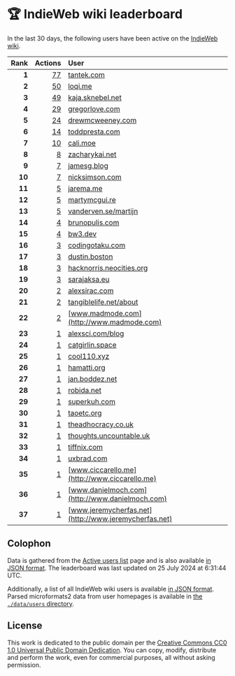# 🏆 IndieWeb wiki leaderboard

In the last 30 days, the following users have been active on the [IndieWeb wiki](https://indieweb.org).

| Rank | Actions | User |
|-----:|--------:|:-----|
| **1** | [77](https://indieweb.org/Special:Contributions/Tantek.com) | [tantek.com](http://tantek.com) |
| **2** | [50](https://indieweb.org/Special:Contributions/Loqi.me) | [loqi.me](http://loqi.me) |
| **3** | [49](https://indieweb.org/Special:Contributions/Kaja.sknebel.net) | [kaja.sknebel.net](http://kaja.sknebel.net) |
| **4** | [29](https://indieweb.org/Special:Contributions/Gregorlove.com) | [gregorlove.com](http://gregorlove.com) |
| **5** | [24](https://indieweb.org/Special:Contributions/Drewmcweeney.com) | [drewmcweeney.com](http://drewmcweeney.com) |
| **6** | [14](https://indieweb.org/Special:Contributions/Toddpresta.com) | [toddpresta.com](http://toddpresta.com) |
| **7** | [10](https://indieweb.org/Special:Contributions/Cali.moe) | [cali.moe](http://cali.moe) |
| **8** | [8](https://indieweb.org/Special:Contributions/Zacharykai.net) | [zacharykai.net](http://zacharykai.net) |
| **9** | [7](https://indieweb.org/Special:Contributions/Jamesg.blog) | [jamesg.blog](http://jamesg.blog) |
| **10** | [7](https://indieweb.org/Special:Contributions/Nicksimson.com) | [nicksimson.com](http://nicksimson.com) |
| **11** | [5](https://indieweb.org/Special:Contributions/Jarema.me) | [jarema.me](http://jarema.me) |
| **12** | [5](https://indieweb.org/Special:Contributions/Martymcgui.re) | [martymcgui.re](http://martymcgui.re) |
| **13** | [5](https://indieweb.org/Special:Contributions/Vanderven.se_martijn) | [vanderven.se/martijn](http://vanderven.se/martijn) |
| **14** | [4](https://indieweb.org/Special:Contributions/Brunopulis.com) | [brunopulis.com](http://brunopulis.com) |
| **15** | [4](https://indieweb.org/Special:Contributions/Bw3.dev) | [bw3.dev](http://bw3.dev) |
| **16** | [3](https://indieweb.org/Special:Contributions/Codingotaku.com) | [codingotaku.com](http://codingotaku.com) |
| **17** | [3](https://indieweb.org/Special:Contributions/Dustin.boston) | [dustin.boston](http://dustin.boston) |
| **18** | [3](https://indieweb.org/Special:Contributions/Hacknorris.neocities.org) | [hacknorris.neocities.org](http://hacknorris.neocities.org) |
| **19** | [3](https://indieweb.org/Special:Contributions/Sarajaksa.eu) | [sarajaksa.eu](http://sarajaksa.eu) |
| **20** | [2](https://indieweb.org/Special:Contributions/Alexsirac.com) | [alexsirac.com](http://alexsirac.com) |
| **21** | [2](https://indieweb.org/Special:Contributions/Tangiblelife.net_about) | [tangiblelife.net/about](http://tangiblelife.net/about) |
| **22** | [2](https://indieweb.org/Special:Contributions/Www.madmode.com) | [www.madmode.com](http://www.madmode.com) |
| **23** | [1](https://indieweb.org/Special:Contributions/Alexsci.com_blog) | [alexsci.com/blog](http://alexsci.com/blog) |
| **24** | [1](https://indieweb.org/Special:Contributions/Catgirlin.space) | [catgirlin.space](http://catgirlin.space) |
| **25** | [1](https://indieweb.org/Special:Contributions/Cool110.xyz) | [cool110.xyz](http://cool110.xyz) |
| **26** | [1](https://indieweb.org/Special:Contributions/Hamatti.org) | [hamatti.org](http://hamatti.org) |
| **27** | [1](https://indieweb.org/Special:Contributions/Jan.boddez.net) | [jan.boddez.net](http://jan.boddez.net) |
| **28** | [1](https://indieweb.org/Special:Contributions/Robida.net) | [robida.net](http://robida.net) |
| **29** | [1](https://indieweb.org/Special:Contributions/Superkuh.com) | [superkuh.com](http://superkuh.com) |
| **30** | [1](https://indieweb.org/Special:Contributions/Taoetc.org) | [taoetc.org](http://taoetc.org) |
| **31** | [1](https://indieweb.org/Special:Contributions/Theadhocracy.co.uk) | [theadhocracy.co.uk](http://theadhocracy.co.uk) |
| **32** | [1](https://indieweb.org/Special:Contributions/Thoughts.uncountable.uk) | [thoughts.uncountable.uk](http://thoughts.uncountable.uk) |
| **33** | [1](https://indieweb.org/Special:Contributions/Tiffnix.com) | [tiffnix.com](http://tiffnix.com) |
| **34** | [1](https://indieweb.org/Special:Contributions/Uxbrad.com) | [uxbrad.com](http://uxbrad.com) |
| **35** | [1](https://indieweb.org/Special:Contributions/Www.ciccarello.me) | [www.ciccarello.me](http://www.ciccarello.me) |
| **36** | [1](https://indieweb.org/Special:Contributions/Www.danielmoch.com) | [www.danielmoch.com](http://www.danielmoch.com) |
| **37** | [1](https://indieweb.org/Special:Contributions/Www.jeremycherfas.net) | [www.jeremycherfas.net](http://www.jeremycherfas.net) |


## Colophon

Data is gathered from the [Active users list](https://indieweb.org/Special:ActiveUsers) page and is also available [in JSON format](https://github.com/jgarber623/indieweb-wiki-leaderboard/blob/main/data/leaderboard.json). The leaderboard was last updated on 25 July 2024 at 6:31:44 UTC.

Additionally, a list of all IndieWeb wiki users is available [in JSON format](https://github.com/jgarber623/indieweb-wiki-leaderboard/blob/main/data/users.json). Parsed microformats2 data from user homepages is available in [the `./data/users` directory](https://github.com/jgarber623/indieweb-wiki-leaderboard/blob/main/data/users).

## License

This work is dedicated to the public domain per the [Creative Commons CC0 1.0 Universal Public Domain Dedication](https://creativecommons.org/publicdomain/zero/1.0/). You can copy, modify, distribute and perform the work, even for commercial purposes, all without asking permission.
